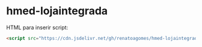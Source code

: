# hmed-lojaintegrada


HTML para inserir script: 

```html
<script src="https://cdn.jsdelivr.net/gh/renatoagomes/hmed-lojaintegrada/scripts.js" charset="utf-8"></script>
```
